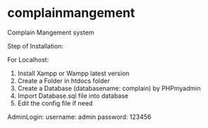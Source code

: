 # complainmangement
Complain Mangement system

Step of Installation:

For Localhost:
1. Install Xampp or Wampp latest version
2. Create a Folder in htdocs folder
3. Create a Database (databasename: complain) by PHPmyadmin 
4. Import Database.sql file into database
5. Edit the config file if need 

AdminLogin:
username: admin
password: 123456
